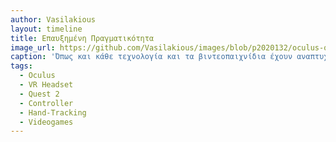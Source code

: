 ```yaml
---
author: Vasilakious
layout: timeline
title: Επαυξημένη Πραγματικότητα
image_url: https://github.com/Vasilakious/images/blob/p2020132/oculus-quest-2-vr-headset.jpg, https://github.com/Vasilakious/images/blob/p2020132/oculus-quest-2-controller.jpg
caption: 'Όπως και κάθε τεχνολογία και τα βιντεοπαιχνίδια έχουν αναπτυχθεί τόσο όσον αφορά τα γραφικά όσο και τον τρόπο με τον οποίο μπορεί κανείς να τα χειριστεί. Συγκεκριμένα, η εφαρμογή της επαυξημένης πραγματικότητας στον τομέα των βιντεοπαιχνιδιών έφερε επανάσταση στον τομέα αυτόν και οι νέες γενιές μπορούν να διασκεδάσουν παίζοντας παιχνίδια ενώ ταυτόχρονα χρησιμοποιούν σχεδόν όλες τους τις αισθήσεις για να το πετύχουν.'
tags:
  - Oculus
  - VR Headset
  - Quest 2
  - Controller
  - Hand-Tracking
  - Videogames
---
```

